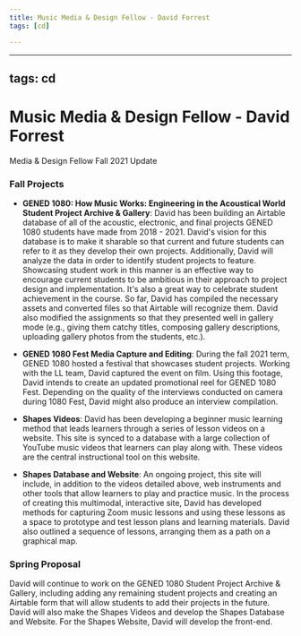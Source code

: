 ```yaml
---
title: Music Media & Design Fellow - David Forrest
tags: [cd]

---
```


---
tags: cd
---
# Music Media & Design Fellow - David Forrest
Media & Design Fellow Fall 2021 Update


### Fall Projects


* **GENED 1080: How Music Works: Engineering in the Acoustical World Student Project Archive & Gallery**: David has been building an Airtable database of all of the acoustic, electronic, and final projects GENED 1080 students have made from 2018 - 2021. David's vision for this database is to make it sharable so that current and future students can refer to it as they develop their own projects. Additionally, David will analyze the data in order to identify student projects to feature. Showcasing student work in this manner is an effective way to encourage current students to be ambitious in their approach to project design and implementation. It's also a great way to celebrate student achievement in the course. So far, David has compiled the necessary assets and converted files so that Airtable will recognize them. David also modified the assignments so that they presented well in gallery mode (e.g., giving them catchy titles, composing gallery descriptions, uploading gallery photos from the students, etc.). 

* **GENED 1080 Fest Media Capture and Editing**: During the fall 2021 term, GENED 1080 hosted a festival that showcases student projects. Working with the LL team, David captured the event on film. Using this footage, David intends to create an updated promotional reel for GENED 1080 Fest. Depending on the quality of the interviews conducted on camera during 1080 Fest, David might also produce an interview compilation.

* **Shapes Videos**: David has been developing a beginner music learning method that leads learners through a series of lesson videos on a website. This site is synced to a database with a large collection of YouTube music videos that learners can play along with. These videos are the central instructional tool on this website.

* **Shapes Database and Website**: An ongoing project, this site will include, in addition to the videos detailed above, web instruments and other tools that allow learners to play and practice music. In the process of creating this multimodal, interactive site, David has developed methods for capturing Zoom music lessons and using these lessons as a space to prototype and test lesson plans and learning materials. David also outlined a sequence of lessons, arranging them as a path on a graphical map. 

### Spring Proposal
David will continue to work on the GENED 1080 Student Project Archive & Gallery, including adding any remaining student projects and creating an Airtable form that will allow students to add their projects in the future. David will also make the Shapes Videos and develop the Shapes Database and Website. For the Shapes Website, David will develop the front-end.

